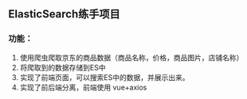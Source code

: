 ## ElasticSearch练手项目

### 功能：

1. 使用爬虫爬取京东的商品数据（商品名称，价格，商品图片，店铺名称）
2. 将爬取到的数据存储到ES中
3. 实现了前端页面，可以搜索ES中的数据，并展示出来。
4. 实现了前后端分离，前端使用 vue+axios